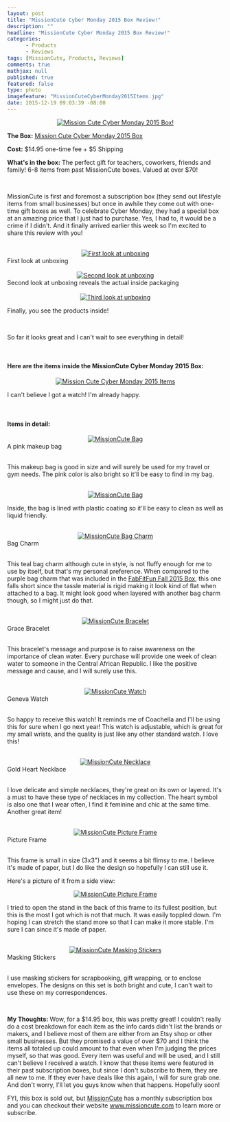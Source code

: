 ```yaml
---
layout: post
title: "MissionCute Cyber Monday 2015 Box Review!"
description: ""
headline: "MissionCute Cyber Monday 2015 Box Review!"
categories: 
      - Products
      - Reviews
tags: [MissionCute, Products, Reviews]
comments: true
mathjax: null
published: true
featured: false
type: photo
imagefeature: "MissionCuteCyberMonday2015Items.jpg"
date: 2015-12-19 09:03:39 -08:00
---
```


<center><a href="http://shop.pe/bXki9" target="_blank">
<img src="/images/MissionCuteCyberMonday2015Package.jpg" border="0" style="border:none;max-width:100%;" alt="Mission Cute Cyber Monday 2015 Box!" />
</a></center>

<p><b>The Box:</b> <a href="http://shop.pe/bXki9" target="_blank">Mission Cute Cyber Monday 2015 Box</a></p>
<p><b>Cost:</b> $14.95 one-time fee + $5 Shipping</p>
<p><b>What's in the box:</b> The perfect gift for teachers, coworkers, friends and family! 6-8 items from past MissionCute boxes. Valued at over $70!</p>
<br>

<p>MissionCute is first and foremost a subscription box (they send out lifestyle items from small businesses) but once in awhile they come out with one-time gift boxes as well. To celebrate Cyber Monday, they had a special box at an amazing price that I just had to purchase. Yes, I had to, it would be a crime if I didn't. And it finally arrived earlier this week so I'm excited to share this review with you!</p>
<br>

<center><a href="http://shop.pe/bXki9" target="_blank">
<img src="/images/MissionCuteCyberMonday2015OpenBox.jpg" border="0" style="border:none;max-width:100%;" alt="First look at unboxing" />
</a></center>
<figcaption>First look at unboxing</figcaption> 
<br>

<center><a href="http://shop.pe/bXki9" target="_blank">
<img src="/images/MissionCuteCyberMonday2015OpenBox2.jpg" border="0" style="border:none;max-width:100%;" alt="Second look at unboxing" />
</a></center>
<figcaption>Second look at unboxing reveals the actual inside packaging</figcaption> 
<br>

<center><a href="http://shop.pe/bXki9" target="_blank">
<img src="/images/MissionCuteCyberMonday2015OpenBox3.jpg" border="0" style="border:none;max-width:100%;" alt="Third look at unboxing" />
</a></center>
<p>Finally, you see the products inside!</p>
<br>

<p>So far it looks great and I can't wait to see everything in detail!</p>

<br>

<H4>Here are the items inside the MissionCute Cyber Monday 2015 Box:</H4>

<center><a href="http://shop.pe/bXki9" target="_blank">
<img src="/images/MissionCuteCyberMonday2015Items.jpg" border="0" style="border:none;max-width:100%;" alt="Mission Cute Cyber Monday 2015 Items" />
</a></center>

<p>I can't believe I got a watch! I'm already happy.</p>

<br>

<H4>Items in detail:</H4>

<center><a href="http://shop.pe/bXki9" target="_blank">
<img src="/images/MissionCuteCyberMonday2015Bag.jpg" border="0" style="border:none;max-width:100%;" alt="MissionCute Bag" />
</a></center>
<figcaption>A pink makeup bag</figcaption>

<br>

<p>This makeup bag is good in size and will surely be used for my travel or gym needs. The pink color is also bright so it'll be easy to find in my bag.</p>

<br>

<center><a href="http://shop.pe/bXki9" target="_blank">
<img src="/images/MissionCuteCyberMonday2015Bag2.jpg" border="0" style="border:none;max-width:100%;" alt="MissionCute Bag" />
</a></center>

<p>Inside, the bag is lined with plastic coating so it'll be easy to clean as well as liquid friendly.</p>

<br>

<center><a href="http://shop.pe/bXki9" target="_blank">
<img src="/images/MissionCuteCyberMonday2015BagCharm.jpg" border="0" style="border:none;max-width:100%;" alt="MissionCute Bag Charm" />
</a></center>
<figcaption>Bag Charm</figcaption>

<br>

<p>This teal bag charm although cute in style, is not fluffy enough for me to use by itself, but that's my personal preference. When compared to the purple bag charm that was included in the <a href="http://whatsupmailbox.com/subscriptions/reviews/FabFitFun-Subscription-Box-Fall-2015-Review-Coupon/" target="_blank">FabFitFun Fall 2015 Box</a>, this one falls short since the tassle material is rigid making it look kind of flat when attached to a bag. It might look good when layered with another bag charm though, so I might just do that.</p>

<br>

<center><a href="http://shop.pe/bXki9" target="_blank">
<img src="/images/MissionCuteCyberMonday2015GraceBracelet.jpg" border="0" style="border:none;max-width:100%;" alt="MissionCute Bracelet" />
</a></center>
<figcaption>Grace Bracelet</figcaption>

<br>

<p>This bracelet's message and purpose is to raise awareness on the importance of clean water. Every purchase will provide one week of clean water to someone in the Central African Republic. I like the positive message and cause, and I will surely use this.</p>

<br>

<center><a href="http://shop.pe/bXki9" target="_blank">
<img src="/images/MissionCuteCyberMonday2015Watch.jpg" border="0" style="border:none;max-width:100%;" alt="MissionCute Watch" />
</a></center>
<figcaption>Geneva Watch</figcaption>

<br>

<p>So happy to receive this watch! It reminds me of Coachella and I'll be using this for sure when I go next year! This watch is adjustable, which is great for my small wrists, and the quality is just like any other standard watch. I love this!</p>

<br>

<center><a href="http://shop.pe/bXki9" target="_blank">
<img src="/images/MissionCuteCyberMonday2015Necklace.jpg" border="0" style="border:none;max-width:100%;" alt="MissionCute Necklace" />
</a></center>
<figcaption>Gold Heart Necklace</figcaption>

<br>

<p>I love delicate and simple necklaces, they're great on its own or layered. It's a must to have these type of necklaces in my collection. The heart symbol is also one that I wear often, I find it feminine and chic at the same time. Another great item!</p>

<br>

<center><a href="http://shop.pe/bXki9" target="_blank">
<img src="/images/MissionCuteCyberMonday2015PictureFrame.jpg" border="0" style="border:none;max-width:100%;" alt="MissionCute Picture Frame" />
</a></center>
<figcaption>Picture Frame</figcaption>

<br>

<p>This frame is small in size (3x3") and it seems a bit flimsy to me. I believe it's made of paper, but I do like the design so hopefully I can still use it.</p>

<p>Here's a picture of it from a side view:</p>
<center><a href="http://shop.pe/bXki9" target="_blank">
<img src="/images/MissionCuteCyberMonday2015PictureFrame2.jpg" border="0" style="border:none;max-width:100%;" alt="MissionCute Picture Frame" />
</a></center>

<p>I tried to open the stand in the back of this frame to its fullest position, but this is the most I got which is not that much. It was easily toppled down. I'm hoping I can stretch the stand more so that I can make it more stable. I'm sure I can since it's made of paper.</p>

<br>

<center><a href="http://shop.pe/bXki9" target="_blank">
<img src="/images/MissionCuteCyberMonday2015MaskingStickers.jpg" border="0" style="border:none;max-width:100%;" alt="MissionCute Masking Stickers" />
</a></center>
<figcaption>Masking Stickers</figcaption>

<br>

<p>I use masking stickers for scrapbooking, gift wrapping, or to enclose envelopes. The designs on this set is both bright and cute, I can't wait to use these on my correspondences.</p>

<br>

<p><i class="icon-exclamation-sign"></i><b> My Thoughts:</b> Wow, for a $14.95 box, this was pretty great! I couldn't really do a cost breakdown for each item as the info cards didn't list the brands or makers, and I believe most of them are either from an Etsy shop or other small businesses. But they promised a value of over $70 and I think the items all totaled up could amount to that even when I'm judging the prices myself, so that was good. Every item was useful and will be used, and I still can't believe I received a watch. I know that these items were featured in their past subscription boxes, but since I don't subscribe to them, they are all new to me. If they ever have deals like this again, I will for sure grab one. And don't worry, I'll let you guys know when that happens. Hopefully soon!</p>

<p>FYI, this box is sold out, but <a href="http://shop.pe/bXki9" target="_blank">MissionCute</a> has a monthly subscription box and you can checkout their website <a href="http://shop.pe/bXki9" target="_blank">www.missioncute.com</a> to learn more or subscribe.</p>
<br>
